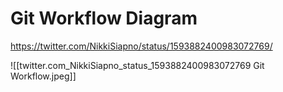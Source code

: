 # Git Workflow Diagram

https://twitter.com/NikkiSiapno/status/1593882400983072769/

![[twitter.com_NikkiSiapno_status_1593882400983072769 Git Workflow.jpeg]]